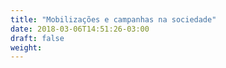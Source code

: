 ```yaml
---
title: "Mobilizações e campanhas na sociedade"
date: 2018-03-06T14:51:26-03:00
draft: false
weight:
---
```


